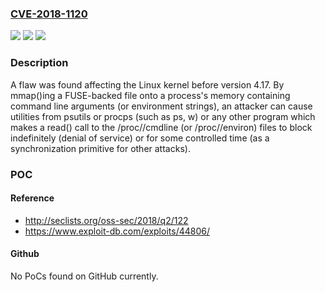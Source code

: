 ### [CVE-2018-1120](https://cve.mitre.org/cgi-bin/cvename.cgi?name=CVE-2018-1120)
![](https://img.shields.io/static/v1?label=Product&message=kernel&color=blue)
![](https://img.shields.io/static/v1?label=Version&message=kernel%204.17%20&color=brightgreen)
![](https://img.shields.io/static/v1?label=Vulnerability&message=CWE-122&color=brightgreen)

### Description

A flaw was found affecting the Linux kernel before version 4.17. By mmap()ing a FUSE-backed file onto a process's memory containing command line arguments (or environment strings), an attacker can cause utilities from psutils or procps (such as ps, w) or any other program which makes a read() call to the /proc/<pid>/cmdline (or /proc/<pid>/environ) files to block indefinitely (denial of service) or for some controlled time (as a synchronization primitive for other attacks).

### POC

#### Reference
- http://seclists.org/oss-sec/2018/q2/122
- https://www.exploit-db.com/exploits/44806/

#### Github
No PoCs found on GitHub currently.

